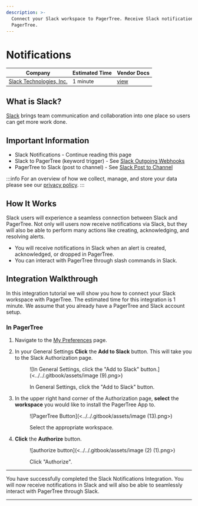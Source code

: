 ```yaml
---
description: >-
  Connect your Slack workspace to PagerTree. Receive Slack notifications from
  PagerTree.
---
```


# Notifications

| Company                                        | Estimated Time | Vendor Docs                                        |
| ---------------------------------------------- | -------------- | -------------------------------------------------- |
| [Slack Technologies, Inc.](https://slack.com/) | 1 minute       | [view](https://slack.com/apps/A7XUV370S-pagertree) |

## What is Slack?

[Slack](https://slack.com/) brings team communication and collaboration into one place so users can get more work done.

## Important Information <a href="#important-information" id="important-information"></a>

* Slack Notifications - Continue reading this page
* Slack to PagerTree (keyword trigger) - See [Slack Outgoing Webhooks](outgoing-webhook.md)
* PagerTree to Slack (post to channel) - See [Slack Post to Channel](post-to-channel.md)

:::info
For an overview of how we collect, manage, and store your data please see our [privacy policy](https://pagertree.com/privacy).
:::

## How It Works

Slack users will experience a seamless connection between Slack and PagerTree. Not only will users now receive notifications via Slack, but they will also be able to perform many actions like creating, acknowledging, and resolving alerts.

* You will receive notifications in Slack when an alert is created, acknowledged, or dropped in PagerTree.
* You can interact with PagerTree through slash commands in Slack.

## Integration Walkthrough

In this integration tutorial we will show you how to connect your Slack workspace with PagerTree. The estimated time for this integration is 1 minute. We assume that you already have a PagerTree and Slack account setup.

### In PagerTree

1. Navigate to the [My Preferences](https://app.pagertree.com/user/settings) page.
2.  In your General Settings **Click** the **Add to Slack** button. This will take you to the Slack Authorization page.

    <figure>![In General Settings, click the &#x22;Add to Slack&#x22; button.](<../../.gitbook/assets/image (9).png>)<figcaption><p>In General Settings, click the "Add to Slack" button.</p></figcaption></figure>
3.  In the upper right hand corner of the Authorization page, **select** the **workspace** you would like to install the PagerTree App to.

    <figure>![PagerTree Button](<../../.gitbook/assets/image (13).png>)<figcaption><p>Select the appropriate workspace.</p></figcaption></figure>
4.  **Click** the **Authorize** button.

    <figure>![authorize button](<../../.gitbook/assets/image (2) (1).png>)<figcaption><p>Click "Authorize".</p></figcaption></figure>

***

You have successfully completed the Slack Notifications Integration. You will now receive notifications in Slack and will also be able to seamlessly interact with PagerTree through Slack.

***

